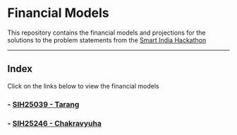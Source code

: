 # Financial Models
This repository contains the financial models and projections for the solutions to the problem statements from the [Smart India Hackathon](https://sih.gov.in/) 

--- 

## Index 
Click on the links below to view the financial models
### - [SIH25039 - Tarang](./SIH25039-Tarang/SIH25039-financial-model.md)
### - [SIH25246 - Chakravyuha](./SIH25236-Chakravyuha/SIH25236-financial-model.md)
